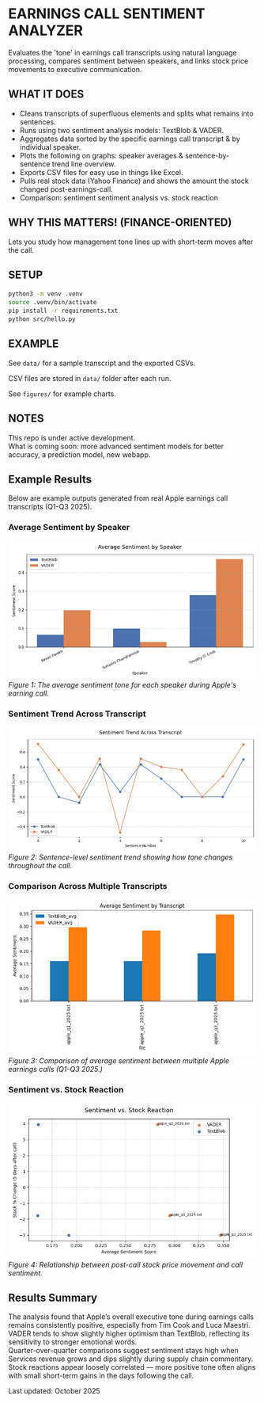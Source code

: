 # EARNINGS CALL SENTIMENT ANALYZER

Evaluates the 'tone' in earnings call transcripts using natural language processing, compares sentiment between speakers, and links stock price movements to executive communication.

## WHAT IT DOES

- Cleans transcripts of superfluous elements and splits what remains into sentences. 
- Runs using two sentiment analysis models: TextBlob & VADER.
- Aggregates data sorted by the specific earnings call transcript & by individual speaker.
- Plots the following on graphs: speaker averages & sentence-by-sentence trend line overview.
- Exports CSV files for easy use in things like Excel.
- Pulls real stock data (Yahoo Finance) and shows the amount the stock changed post-earnings-call.
- Comparison: sentiment sentiment analysis vs. stock reaction

## WHY THIS MATTERS! (FINANCE-ORIENTED)

Lets you study how management tone lines up with short-term moves after the call.

## SETUP

```bash
python3 -m venv .venv
source .venv/bin/activate
pip install -r requirements.txt
python src/hello.py
```

## EXAMPLE

See `data/` for a sample transcript and the exported CSVs. 

CSV files are stored in `data/` folder after each run.

See `figures/` for example charts.

## NOTES

This repo is under active development.  
What is coming soon: more advanced sentiment models for better accuracy, a prediction model, new webapp.

## Example Results 

Below are example outputs generated from real Apple earnings call transcripts (Q1-Q3 2025).

### Average Sentiment by Speaker
![Speaker Sentiment Chart](figures/Avg_Sentiment_Speaker.png)
*Figure 1: The average sentiment tone for each speaker during Apple's earning call.*

### Sentiment Trend Across Transcript
![Sentiment Trend](figures/sentiment_trend.png)
*Figure 2: Sentence-level sentiment trend showing how tone changes throughout the call.*

### Comparison Across Multiple Transcripts
![Multiple Transcript Comparison](figures/multi_transcript_comparison.png)
*Figure 3: Comparison of average sentiment between multiple Apple earnings calls (Q1-Q3 2025.)*

### Sentiment vs. Stock Reaction
![Sentiment vs Stock Reaction](figures/sentiment_vs_stock.png)
*Figure 4: Relationship between post-call stock price movement and call sentiment.*

## Results Summary

The analysis found that Apple’s overall executive tone during earnings calls remains consistently positive, especially from Tim Cook and Luca Maestri.  
VADER tends to show slightly higher optimism than TextBlob, reflecting its sensitivity to stronger emotional words.  
Quarter-over-quarter comparisons suggest sentiment stays high when Services revenue grows and dips slightly during supply chain commentary.  
Stock reactions appear loosely correlated — more positive tone often aligns with small short-term gains in the days following the call.


Last updated: October 2025 